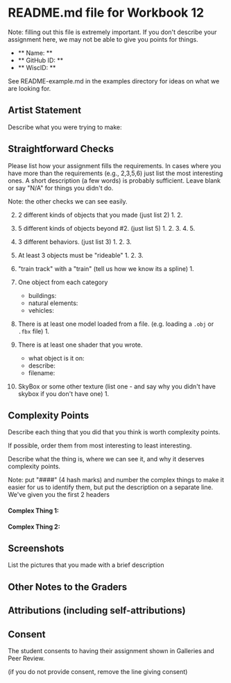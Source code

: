# README.md file for Workbook 12

Note: filling out this file is extremely important. If you don't describe your assignment here, we may not be able to give you points for things.

- ** Name: ** 
- ** GitHub ID: ** 
- ** WiscID: **

See README-example.md in the examples directory for ideas on what we are looking for.

## Artist Statement

Describe what you were trying to make:

## Straightforward Checks

Please list how your assignment fills the requirements. In cases where you have more than the requirements (e.g., 2,3,5,6) just list the most interesting ones. A short description (a few words) is probably sufficient. Leave blank or say "N/A" for things you didn't do.

Note: the other checks we can see easily.

2. 2 different kinds of objects that you made (just list 2)
    1.
    2.

3.  5 different kinds of objects beyond #2. (just list 5)
    1.
    2.
    3.
    4.
    5.

5. 3 different behaviors. (just list 3)
    1.
    2.
    3.

6. At least 3 objects must be "rideable"
    1.
    2.
    3.

7. "train track" with a "train" (tell us how we know its a spline)
    1. 

8. One object from each category
    - buildings:
    - natural elements:
    - vehicles:

9. There is at least one model loaded from a file. (e.g. loading a `.obj` or `.fbx` file)
    1. 

10. There is at least one shader that you wrote.
    - what object is it on:
    - describe:
    - filename:

12. SkyBox or some other texture (list one - and say why you didn't have skybox if you don't have one)
    1.

## Complexity Points

Describe each thing that you did that you think is worth complexity points.

If possible, order them from most interesting to least interesting.

Describe what the thing is, where we can see it, and why it deserves complexity points.

Note: put "####" (4 hash marks) and number the complex things to make it easier for us to identify them, but put the description on a separate line. We've given you the first 2 headers

#### Complex Thing 1:

#### Complex Thing 2:

## Screenshots

List the pictures that you made with a brief description

## Other Notes to the Graders

## Attributions (including self-attributions)

## Consent

The student consents to having their assignment shown in Galleries and Peer Review.

(if you do not provide consent, remove the line giving consent)
